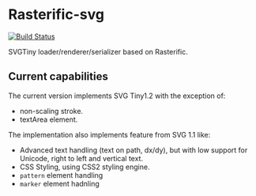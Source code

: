 Rasterific-svg
==============

[![Build Status](https://travis-ci.org/Twinside/rasterific-svg.png?branch=master)](https://travis-ci.org/Twinside/rasterific-svg)

SVGTiny loader/renderer/serializer based on Rasterific.

Current capabilities
--------------------

The current version implements SVG Tiny1.2 with the exception of:

 * non-scaling stroke.
 * textArea element.

The implementation also implements feature from SVG 1.1 like:

 * Advanced text handling (text on path, dx/dy), but with
   low support for Unicode, right to left and vertical text.
 * CSS Styling, using CSS2 styling engine.
 * `pattern` element handling
 * `marker` element hadnling

